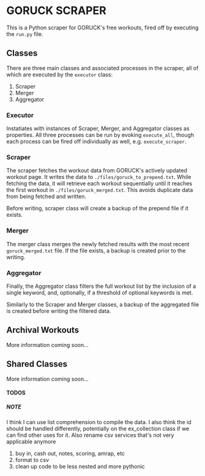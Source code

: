 # GORUCK SCRAPER

This is a Python scraper for GORUCK's free workouts, fired off by executing the `run.py` file.

## Classes

There are three main classes and associated processes in the scraper, all of which are executed by the `executor` class:
  1. Scraper
  2. Merger
  3. Aggregator

### Executor

Instatiates with instances of Scraper, Merger, and Aggregator classes as properties. All three processes can be run by evoking `execute_all`, though each process can be fired off individually as well, e.g. `execute_scraper`.

### Scraper

The scraper fetches the workout data from GORUCK's actively updated workout page. It writes the data to `./files/goruck_to_prepend.txt`. While fetching the data, it will retrieve each workout sequentially until it reaches the first workout in `./files/goruck_merged.txt`. This avoids duplicate data from being fetched and written.

Before writing, scraper class will create a backup of the prepend file if it exists.

### Merger

The merger class merges the newly fetched results with the most recent `goruck_merged.txt` file. If the file exists, a backup is created prior to the writing.


### Aggregator

Finally, the Aggregator class filters the full workout list by the inclusion of a single keyword, and, optionally, if a threshold of optional keywords is met. 

Similarly to the Scraper and Merger classes, a backup of the aggregated file is created before writing the filtered data.


## Archival Workouts

More information coming soon...

## Shared Classes

More information coming soon...

#### TODOS

##### NOTE

I think I can use list comprehension to compile the data. I also think the id should be handled differently, potentially on the ex_collection class if we can find other uses for it. Also rename csv services that's not very applicable anymore
  1. buy in, cash out, notes, scoring, amrap, etc
  2. format to csv
  3. clean up code to be less nested and more pythonic
